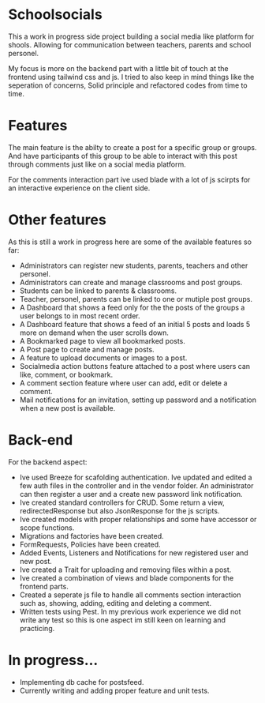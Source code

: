 # Schoolsocials
 This a work in progress side project building a social media like platform for shools.
 Allowing for communication between teachers, parents and school personel.
 
 My focus is more on the backend part with a little bit of touch at the frontend using tailwind css and js. 
 I tried to also keep in mind things like the seperation of concerns, Solid principle and refactored codes from time to time.

 # Features
 The main feature is the abilty to create a post for a specific group or groups. And have participants of this group to be able to interact with this post through comments  just like on a social media platform.

 For the comments interaction part ive used blade with a lot of js scirpts for an interactive experience on the client side.

 # Other features
 As this is still a work in progress here are some of the available features so far:
 - Administrators can register new students, parents, teachers and other personel.
 - Administrators can create and manage classrooms and post groups.
 - Students can be linked to parents & classrooms.
 - Teacher, personel, parents can be linked to one or mutiple post groups.
 - A Dashboard that shows a feed only for the the posts of the groups a user belongs to in most recent order.
 - A Dashboard feature that shows a feed of an initial 5 posts and loads 5 more on demand when the user scrolls down.
 - A Bookmarked page to view all bookmarked posts.
 - A Post page to create and manage posts.
 - A feature to upload documents or images to a post.
 - Socialmedia action buttons feature attached to a post where users can like, comment, or bookmark.
 - A comment section feature where user can add, edit or delete a comment.
 - Mail notifications for an invitation, setting up password and a notification when a new post is available.

 # Back-end
 For the backend aspect:
 - Ive used Breeze for scafolding authentication. Ive updated and edited a few auth files in the controller and in the vendor folder. An administrator can then register a     user and a create new password link notification.
 - Ive created standard controllers for CRUD. Some return a view, redirectedResponse but also JsonResponse for the js scripts.
 - Ive created models with proper relationships and some have accessor or scope functions.
 - Migrations and factories have been created.
 - FormRequests, Policies have been created.
 - Added Events, Listeners and Notifications for new registered user and new post.
 - Ive created a Trait for uploading and removing files within a post.
 - Ive created a combination of views and blade components for the frontend parts.
 - Created a seperate js file to handle all comments section interaction such as, showing, adding, editing and deleting a comment.
 - Written tests using Pest. In my previous work experience we did not write any test so this is one aspect im still keen on learning and practicing.

# In progress...
- Implementing db cache for postsfeed.
- Currently writing and adding proper feature and unit tests.

